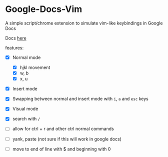 # Google-Docs-Vim
A simple script/chrome extension to simulate vim-like keybindings in Google Docs


Docs [here](https://github.com/BCCheungGit/Google-Docs-Vim/blob/main/documentation.mdd)

features:
- [x] Normal mode
    - [x] hjkl movement
    - [x] w, b
    - [x] x, u 
- [x] Insert mode 
- [x] Swapping between normal and insert mode with `i`, `a` and `esc` keys
- [x] Visual mode
- [x] search with `/`

- [ ] allow for ctrl + r and other ctrl normal commands
- [ ] yank, paste (not sure if this will work in google docs)
- [ ] move to end of line with $ and beginning with 0